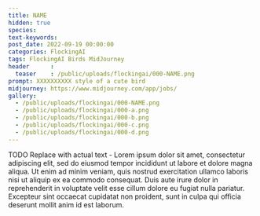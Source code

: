```yaml
---
title: NAME
hidden: true
species: 
text-keywords: 
post_date: 2022-09-19 00:00:00
categories: FlockingAI
tags: FlockingAI Birds MidJourney 
header      :
  teaser    : /public/uploads/flockingai/000-NAME.png
prompt: XXXXXXXXXX style of a cute bird
midjourney: https://www.midjourney.com/app/jobs/
gallery: 
  - /public/uploads/flockingai/000-NAME.png
  - /public/uploads/flockingai/000-a.png
  - /public/uploads/flockingai/000-b.png
  - /public/uploads/flockingai/000-c.png
  - /public/uploads/flockingai/000-d.png
---
```


TODO Replace with actual text - Lorem ipsum dolor sit amet, consectetur adipiscing elit, sed do eiusmod tempor incididunt ut labore et dolore magna aliqua. Ut enim ad minim veniam, quis nostrud exercitation ullamco laboris nisi ut aliquip ex ea commodo consequat. Duis aute irure dolor in reprehenderit in voluptate velit esse cillum dolore eu fugiat nulla pariatur. Excepteur sint occaecat cupidatat non proident, sunt in culpa qui officia deserunt mollit anim id est laborum.
